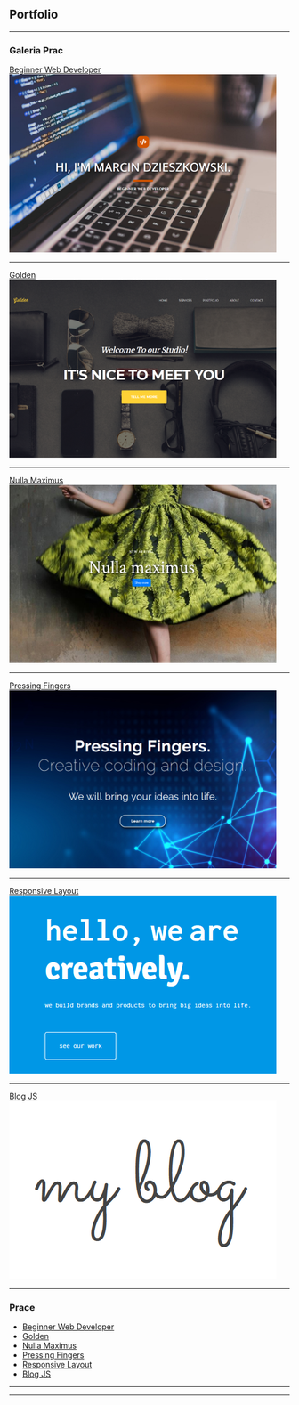 ## Portfolio

---

### Galeria Prac

[Beginner Web Developer](https://thewizard0f0z.github.io/Beginner-Web-Developer/)
<img src="images/beginner_web_developer.png?raw=true"/>

---
[Golden](https://thewizard0f0z.github.io/Golden/)
<img src="images/golden.png?raw=true"/>

---
[Nulla Maximus](https://thewizard0f0z.github.io/Nulla-maximus/)
<img src="images/nulla_maximus.png?raw=true"/>

---
[Pressing Fingers](https://thewizard0f0z.github.io/Pressing-Fingers-website/)
<img src="images/pressing_fingers.png?raw=true"/>

---
[Responsive Layout](https://thewizard0f0z.github.io/Responsive-layout/)
<img src="images/responsive_layout.png?raw=true"/>

---
[Blog JS](https://thewizard0f0z.github.io/javascript-blog/)
<img src="images/blog.png?raw=true"/>

---


### Prace

- [Beginner Web Developer](https://thewizard0f0z.github.io/Beginner-Web-Developer/)
- [Golden](https://thewizard0f0z.github.io/Golden/)
- [Nulla Maximus](https://thewizard0f0z.github.io/Nulla-maximus/)
- [Pressing Fingers](https://thewizard0f0z.github.io/Pressing-Fingers-website/)
- [Responsive Layout](https://thewizard0f0z.github.io/Responsive-layout/)
- [Blog JS](https://thewizard0f0z.github.io/javascript-blog/)

---




---
